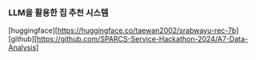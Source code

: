 ### LLM을 활용한 집 추천 시스템
[huggingface][https://huggingface.co/taewan2002/srabwayu-rec-7b]
[github][https://github.com/SPARCS-Service-Hackathon-2024/A7-Data-Analysis]

